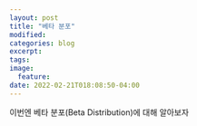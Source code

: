```yaml
---
layout: post
title: "베타 분포"
modified:
categories: blog
excerpt:
tags:
image:
  feature:
date: 2022-02-21T018:08:50-04:00
---
```


이번엔 베타 분포(Beta Distribution)에 대해 알아보자


